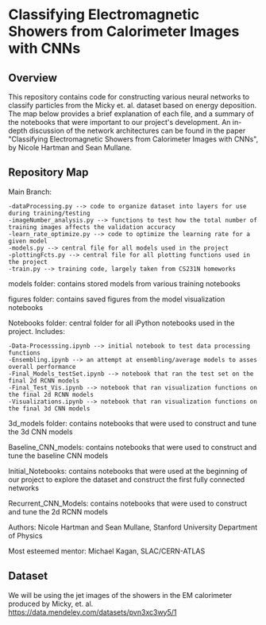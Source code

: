 # Classifying Electromagnetic Showers from Calorimeter Images with CNNs

## Overview 

This repository contains code for constructing various neural networks to classify particles from the Micky et. al. dataset based on energy deposition. The map below provides a brief explanation of each file, and a summary of the notebooks that were important to our project's development. An in-depth discussion of the network architectures can be found in the paper "Classifying Electromagnetic Showers from Calorimeter Images with CNNs", by Nicole Hartman and Sean Mullane. 

## Repository Map 

Main Branch:
    
    -dataProcessing.py --> code to organize dataset into layers for use during training/testing 
    -imageNumber_analysis.py --> functions to test how the total number of training images affects the validation accuracy 
    -learn_rate_optimize.py --> code to optimize the learning rate for a given model 
    -models.py --> central file for all models used in the project 
    -plottingFcts.py --> central file for all plotting functions used in the project 
    -train.py --> training code, largely taken from CS231N homeworks 
    
models folder: contains stored models from various training notebooks 

figures folder: contains saved figures from the model visualization notebooks 

Notebooks folder: central folder for all iPython notebooks used in the project. Includes: 

    -Data-Processsing.ipynb --> initial notebook to test data processing functions
    -Ensembling.ipynb --> an attempt at ensembling/average models to asses overall performance 
    -Final_Models_testSet.ipynb --> notebook that ran the test set on the final 2d RCNN models 
    -Final_Test_Vis.ipynb --> notebook that ran visualization functions on the final 2d RCNN models
    -Visualizations.ipynb --> notebook that ran visualization functions on the final 3d CNN models 
    
3d_models folder: contains notebooks that were used to construct and tune the 3d CNN models 

Baseline_CNN_models: contains notebooks that were used to construct and tune the baseline CNN models 
 
Initial_Notebooks: contains notebooks that were used at the beginning of our project to explore the dataset and construct the first fully connected networks 

Recurrent_CNN_Models: contains notebooks that were used to construct and tune the 2d RCNN models


Authors: 
    Nicole Hartman and Sean Mullane, Stanford University Department of Physics

Most esteemed mentor: 
    Michael Kagan, SLAC/CERN-ATLAS 
    
## Dataset

We will be using the jet images of the showers in the EM calorimeter produced
by Micky, et. al.
https://data.mendeley.com/datasets/pvn3xc3wy5/1
